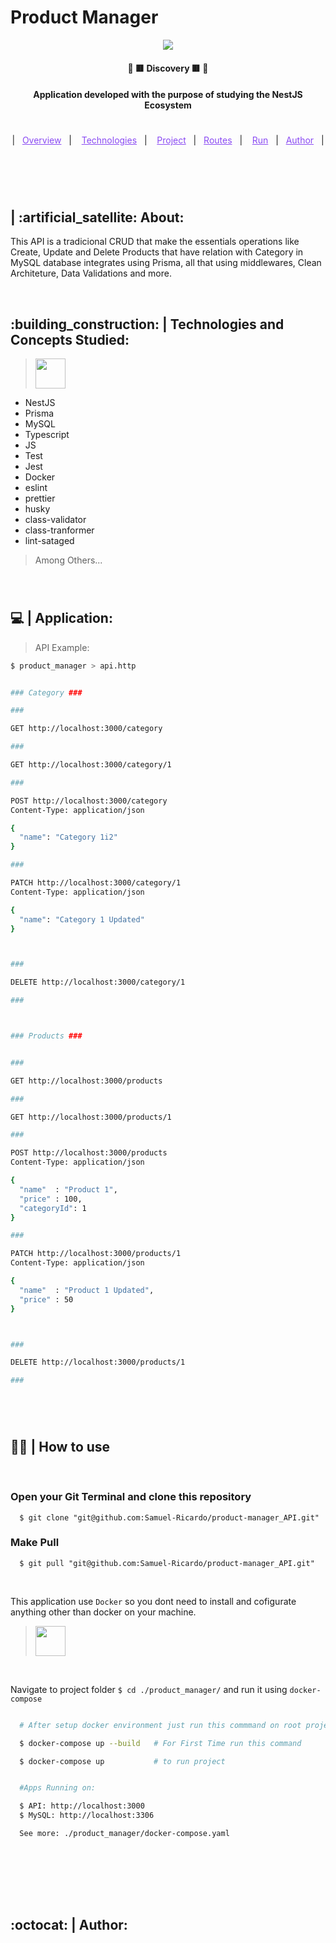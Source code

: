 # Product Manager


<p align="center"> 
  <a href="https://www.linkedin.com/in/samuel-ricardo/" target="_blank">
    <img width="auto" src="https://cdn.webo.digital/uploads/2022/09/Nestjs_hero1.png"/>
  </a> 
</p>

<h4 align="center" > 🚀 🟥 Discovery 🟥 🚀 </h4>

<h4 align="center">
  Application developed with the purpose of studying the NestJS Ecosystem </a>
</h4>

#

<p align="center">
  |&nbsp;&nbsp;
  <a style="color: #8a4af3;" href="#project">Overview</a>&nbsp;&nbsp;&nbsp;|&nbsp;&nbsp;&nbsp;
  <a style="color: #8a4af3;" href="#techs">Technologies</a>&nbsp;&nbsp;&nbsp;|&nbsp;&nbsp;&nbsp;
  <a style="color: #8a4af3;" href="#app">Project</a>&nbsp;&nbsp;&nbsp;|&nbsp;&nbsp;
  <a style="color: #8a4af3;" href="#routes">Routes</a>&nbsp;&nbsp;&nbsp;|&nbsp;&nbsp;&nbsp;
  <a style="color: #8a4af3;" href="#run-project">Run</a>&nbsp;&nbsp;&nbsp;|&nbsp;&nbsp;
  <a style="color: #8a4af3;" href="#author">Author</a>&nbsp;&nbsp;&nbsp;|&nbsp;&nbsp;&nbsp;
</p>

#

<br>

<p id="project"/>

<h2>  | :artificial_satellite: About:  </h2>

<p>
    This API is a tradicional CRUD that make the essentials operations like Create, Update and Delete Products that have relation with Category in MySQL database integrates using Prisma, all that using middlewares, Clean Architeture, Data Validations and more.
</p>

<br>

<h2 id="techs">
  :building_construction: | Technologies and Concepts Studied:
</h2>

> <a href='https://nestjs.com/'> <img width="48px" src="https://cdn.jsdelivr.net/gh/devicons/devicon/icons/nestjs/nestjs-plain-wordmark.svg" /> </a>

- NestJS
- Prisma
- MySQL
- Typescript
- JS
- Test
- Jest  
- Docker
- eslint
- prettier
- husky
- class-validator
- class-tranformer
- lint-sataged

> Among Others...

<br>

#

<h2 id="app">
  💻 | Application:
</h2>


<p id="routes"/>


> API Example:

```bash
$ product_manager > api.http


### Category ###

###

GET http://localhost:3000/category

###

GET http://localhost:3000/category/1

###

POST http://localhost:3000/category
Content-Type: application/json

{
  "name": "Category 1i2"
}

###

PATCH http://localhost:3000/category/1
Content-Type: application/json

{
  "name": "Category 1 Updated"
}



###

DELETE http://localhost:3000/category/1

###



### Products ###


###

GET http://localhost:3000/products

###

GET http://localhost:3000/products/1

###

POST http://localhost:3000/products
Content-Type: application/json

{
  "name"  : "Product 1",
  "price" : 100,
  "categoryId": 1
}

###

PATCH http://localhost:3000/products/1
Content-Type: application/json

{
  "name"  : "Product 1 Updated",
  "price" : 50
}



###

DELETE http://localhost:3000/products/1

###


```
#

<br>

<h2 id="run-project"> 
   👨‍💻 | How to use
</h2>

<br>

### Open your Git Terminal and clone this repository

```git
  $ git clone "git@github.com:Samuel-Ricardo/product-manager_API.git"
```

### Make Pull

```git
  $ git pull "git@github.com:Samuel-Ricardo/product-manager_API.git"
```

<br>

This application use `Docker` so you dont need to install and cofigurate anything other than docker on your machine.

> <a target="_blank" href="https://www.docker.com/"> <img width="48px" src="https://cdn.jsdelivr.net/gh/devicons/devicon/icons/docker/docker-plain-wordmark.svg" /> </a>

<br>


Navigate to project folder ` $ cd ./product_manager/ ` and run it using ` docker-compose `


```bash

  # After setup docker environment just run this commmand on root project folder:

  $ docker-compose up --build   # For First Time run this command

  $ docker-compose up           # to run project


```

```bash

  #Apps Running on:

  $ API: http://localhost:3000
  $ MySQL: http://localhost:3306

  See more: ./product_manager/docker-compose.yaml

```

<br>

#

<br>

#

<h2 id="author">
  :octocat: | Author:  
</h2>
